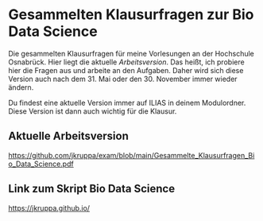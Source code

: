 # Gesammelten Klausurfragen zur Bio Data Science

Die gesammelten Klausurfragen für meine Vorlesungen an der Hochschule Osnabrück. Hier liegt die aktuelle *Arbeitsversion*. Das heißt, ich probiere hier die Fragen aus und arbeite an den Aufgaben. Daher wird sich diese Version auch nach dem 31. Mai oder den 30. November immer wieder ändern.

Du findest eine aktuelle Version immer auf ILIAS in deinem Modulordner. Diese Version ist dann auch wichtig für die Klausur.

## Aktuelle Arbeitsversion

https://github.com/jkruppa/exam/blob/main/Gesammelte_Klausurfragen_Bio_Data_Science.pdf

## Link zum Skript Bio Data Science

https://jkruppa.github.io/
